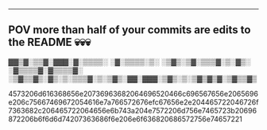 
---
POV more than half of your commits are edits to the README 💀💀💀
---

▓▓▒▓░▒▒▓░▓▓▓░▓░▒▒▒▒░ ░▓░▒▒▒▒░▒░ ░▒▓▒░▒▓░▒▒▒▓░▒░▓▒░ ░▓▒▒▒▒▓░▓▒▒▒▒▓░ ░▒▓▒▒▓▒░▓▒░▒░▒▒▒▓░▒░▒▓▒░▓▓░▓▓▓░▒▓▒░▒░▒▓▒▓▒▓░▒▓▒▒▓▒
 
 4573206d616368656e20736963682064696520466c696567656e2065696e206c75667469672054616e7a766572676efc67656e2e204465722046726f7363682c206465722064656e6b743a204e7572206d756e7465723b20696872206b6f6d6d74207363686f6e206e6f636820686572756e74657221
